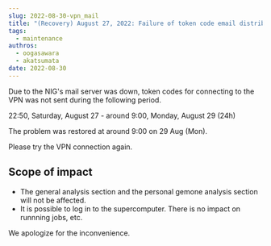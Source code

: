 ```yaml
---
slug: 2022-08-30-vpn_mail
title: "(Recovery) August 27, 2022: Failure of token code email distribution service for VPN connections."
tags:
  - maintenance
authros:
  - oogasawara
  - akatsumata
date: 2022-08-30
---
```



Due to the NIG's mail server was down, token codes for connecting to the VPN was not sent during the following period.

22:50, Saturday, August 27 - around 9:00, Monday, August 29 (24h)


The problem was restored at around 9:00 on 29 Aug (Mon).

Please try the VPN connection again.


## Scope of impact
- The general analysis section and the personal gemone analysis section will not be affected.
- It is possible to log in to the supercomputer. There is no impact on runnning jobs, etc.

We apologize for the inconvenience.

